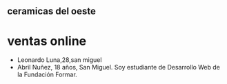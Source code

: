 ## ceramicas del oeste
# ventas online
- Leonardo Luna,28,san miguel
- Abril Nuñez, 18 años, San Miguel. Soy estudiante de Desarrollo Web de la Fundación Formar.